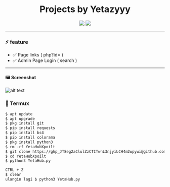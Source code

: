 <h1 align="center">
  Projects by Yetazyyy
</h1>

<p align="center">
  <img src="https://img.shields.io/badge/Python-3.x-blue?style=for-the-badge&logo=python&logoColor=white"/>
  <img src="https://img.shields.io/badge/Status-Active-success?style=for-the-badge"/>
</p>

---

### ⚡ feature
- ✅ Page links ( php?id= )
- ✅ Admin Page Login ( search )
---
#### 🖼️ Screenshot
![alt text](https://github.com/Yetazyyy/YetaHubXpoilt/blob/main/Screenshot_2025-09-08-12-30-00-969_ru.iiec.pydroid3-edit.jpg?raw=true)

### 📱 Termux
```txt
$ apt update
$ apt upgrade
$ pkg install git
$ pip install requests
$ pip install bs4
$ pip install colorama
$ pkg install python3
$ rm -rf YetaHubXpoilt
$ git clone https://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@github.com/Yetazyyy/YetaHubXpoilt.git
$ cd YetaHubXpoilt
$ python3 YetaHub.py

CTRL + Z 
$ clear
ulangin lagi $ python3 YetaHub.py
